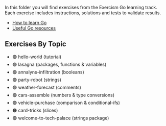 In this folder you will find exercises from the Exercism Go learning track. Each exercise includes instructions, solutions and tests to validate results.

* [How to learn Go](https://exercism.org/docs/tracks/go/learning)
* [Useful Go resources](https://exercism.org/docs/tracks/go/resources)

## Exercises By Topic

* 🟢 hello-world (tutorial)
* 🟢 lasagna (packages, functions & variables)
* 🟢 annalyns-infiltration (booleans)
* 🟢 party-robot (strings)
* 🟢 weather-forecast (comments)
* 🟢 cars-assemble (numbers & type conversions)
* 🟢 vehicle-purchase (comparison & conditional-ifs)
* 🟠 card-tricks (slices)
* 🟢 welcome-to-tech-palace (strings package)
